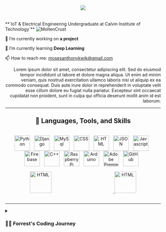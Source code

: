 <!--
**MoltenCrust/MoltenCrust** is a ✨ _special_ ✨ repository because its `README.md` (this file) appears on your GitHub profile.

Here are some ideas to get you started:

- 🔭 I’m currently working on ...
- 🌱 I’m currently learning ...
- 👯 I’m looking to collaborate on ...
- 🤔 I’m looking for help with ...
- 💬 Ask me about ...
- 📫 How to reach me: ...
- 😄 Pronouns: ...
- ⚡ Fun fact: ...
-->

<h1 align="center">
    <img src="https://readme-typing-svg.herokuapp.com/?font=Righteous&size=35&center=true&vCenter=true&width=500&height=70&duration=4000&lines=Hello+there!+👋;+I'm+Moses+Anthony+Kwik+😃;" />
</h1>
<br/>

<div align="left">
   **`IoT & Electrical Engineering Undergraduate at Calvin Institute of Technology`**

   <img src="https://komarev.com/ghpvc/?username=MoltenCrust&label=Profile%20views&color=0e75b6&style=flat" alt="MoltenCrust"/>

   🔭 I’m currently working on **a project**
   
   🌱 I’m currently learning **Deep Learning**

   📫 How to reach me: mosesanthonykwik@gmail.com
</div>

<div align="right">
   Lorem ipsum dolor sit amet, consectetur adipiscing elit. Sed do eiusmod tempor incididunt ut labore et dolore magna aliqua. Ut enim ad minim veniam, quis nostrud exercitation ullamco laboris nisi ut aliquip ex ea commodo consequat. Duis aute irure dolor in reprehenderit in voluptate velit esse cillum dolore eu fugiat nulla pariatur. Excepteur sint occaecat cupidatat non proident, sunt in culpa qui officia deserunt mollit anim id est laborum.
</div>

---
<h2 align="center">🧰 Languages, Tools, and Skills</h2>
<br/>

<div align="center">
   <img align="center" alt="Python" width="50px" style="padding-right:10px;" src="https://cdn.jsdelivr.net/gh/devicons/devicon/icons/python/python-plain.svg" />
   <img align="center" alt="Django" width="50px" style="padding-right:10px;" src="https://cdn.jsdelivr.net/gh/devicons/devicon@latest/icons/django/django-plain.svg" />
   <img align="center" alt="MySql" width="50px" style="padding-right:10px;" src="https://cdn.jsdelivr.net/gh/devicons/devicon@latest/icons/mysql/mysql-original.svg" />
   <img align="center" alt="CSS" width="50px" style="padding-right:10px;" src="https://cdn.jsdelivr.net/gh/devicons/devicon/icons/css3/css3-plain.svg" />
   <img align="center" alt="HTML" width="50px" style="padding-right:10px;" src="https://cdn.jsdelivr.net/gh/devicons/devicon/icons/html5/html5-plain.svg" />
   <img align="center" alt="JSON" width="50px" style="padding-right:10px;" src="https://cdn.jsdelivr.net/gh/devicons/devicon@latest/icons/json/json-original.svg" />
   <img align="center" alt="Javascript" width="50px" style="padding-right:10px;" src="https://cdn.jsdelivr.net/gh/devicons/devicon@latest/icons/javascript/javascript-plain.svg" />
   <img align="center" alt="Firebase" width="50px" style="padding-right:10px;" src="https://cdn.jsdelivr.net/gh/devicons/devicon@latest/icons/firebase/firebase-plain-wordmark.svg" />
   <img align="center" alt="C++" width="50px" style="padding-right:10px;" src="https://cdn.jsdelivr.net/gh/devicons/devicon@latest/icons/cplusplus/cplusplus-original.svg" />
   <img align="center" alt="Raspberry Pi" width="50px" style="padding-right:10px;" src="https://cdn.jsdelivr.net/gh/devicons/devicon@latest/icons/raspberrypi/raspberrypi-original.svg" />
   <img align="center" alt="Arduino" width="50px" style="padding-right:10px;" src="https://cdn.jsdelivr.net/gh/devicons/devicon@latest/icons/arduino/arduino-original.svg" />
   <img align="center" alt="Adobe Premiere Pro" width="50px" style="padding-right:10px;" src="https://cdn.jsdelivr.net/gh/devicons/devicon@latest/icons/premierepro/premierepro-original.svg" />
   <img align="center" alt="GitHub" width="50px" style="padding-right:10px;" src="https://cdn.jsdelivr.net/gh/devicons/devicon@latest/icons/github/github-original.svg" />
   <br/>
</div>

<br/>

<div align="center"> 
  <a href="https://www.linkedin.com/in/moses-anthony-kwik-716559244" target="_blank">
    <img alt="HTML" width="70px" style="padding-right:200px;" src="https://cdn.jsdelivr.net/gh/devicons/devicon@latest/icons/linkedin/linkedin-original.svg" target="_blank" />
  </a>
  <a href="https://www.instagram.com/moses.kwik153/" target="_blank">
     <img alt="HTML" width="70px"src="https://raw.githubusercontent.com/rahuldkjain/github-profile-readme-generator/master/src/images/icons/Social/instagram.svg" target="_blank" />
  </a>
</div>

<br/>

---
<details>
 <summary><h3>👨‍💻 Forrest's Coding Journey</h3></summary>
   I started my coding journey as a naive computer science student with a passion to learn everything I could about this programming world - code, unix, linux, theory. And all the while, teaching myself iOS development with a dream to build my own app, but that soon got overshadowed by my desire to excel in Java. A desire that landed me a full-stack software engineering job upon graduation. However, I had another desire I had been pursuing throughout this time - YouTube content creation. I eventually ended up quitting my software engineering job to pursue YouTube full-time, and that has been my focus ever since. But there's something that's always bothered me about my journey - abandoning my dream of building my own app to pursue the safe route, a job. Now I've already taken the leap away from that safety net into this uncomfortable, unexplored world that it being a creator. And it worked out, but again, it became comfortable. It's easier to create a video than go out on a ledge and build my own product. I do have to eat, at the end of the day, but I think it's time. It's time to get uncomfortable again. I have a burning desire to get back on the horse, and fulfill that dream younger me had of building my own app, my own product. And in order to do that, I'll be implmementing a few measures to streamline my YouTube content to focus more time on fulfilling that dream - a dream that I'll be ready to tackle in 2023 due to the measure I'm putting in place now until the end of 2022. Don't wait up, because I'm coming.
